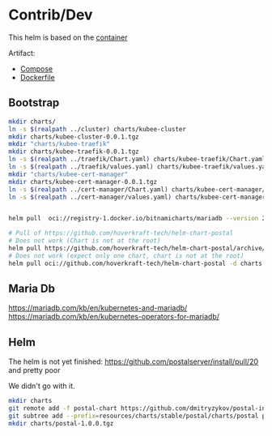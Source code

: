 # Contrib/Dev


This helm is based on the [container](https://docs.postalserver.io/other/containers)

Artifact:
* [Compose](https://github.com/postalserver/install/blob/main/templates/docker-compose.v3.yml)
* [Dockerfile](https://github.com/postalserver/postal/blob/main/Dockerfile)


## Bootstrap

```bash
mkdir charts/
ln -s $(realpath ../cluster) charts/kubee-cluster
mkdir charts/kubee-cluster-0.0.1.tgz
mkdir "charts/kubee-traefik"
mkdir charts/kubee-traefik-0.0.1.tgz
ln -s $(realpath ../traefik/Chart.yaml) charts/kubee-traefik/Chart.yaml
ln -s $(realpath ../traefik/values.yaml) charts/kubee-traefik/values.yaml
mkdir "charts/kubee-cert-manager"
mkdir charts/kubee-cert-manager-0.0.1.tgz
ln -s $(realpath ../cert-manager/Chart.yaml) charts/kubee-cert-manager/Chart.yaml
ln -s $(realpath ../cert-manager/values.yaml) charts/kubee-cert-manager/values.yaml


helm pull  oci://registry-1.docker.io/bitnamicharts/mariadb --version 20.4.1 -d charts --untar

# Pull of https://github.com/hoverkraft-tech/helm-chart-postal
# Does not work (Chart is not at the root)
helm pull https://github.com/hoverkraft-tech/helm-chart-postal/archive/refs/tags/0.3.1.tar.gz -d charts --untar
# Does not work (expect only one chart, chart is not at the root)
helm pull oci://github.com/hoverkraft-tech/helm-chart-postal -d charts --untar
```

## Maria Db

https://mariadb.com/kb/en/kubernetes-and-mariadb/
https://mariadb.com/kb/en/kubernetes-operators-for-mariadb/



## Helm

The helm is not yet finished: https://github.com/postalserver/install/pull/20
and pretty poor

We didn't go with it.
```bash
mkdir charts
git remote add -f postal-chart https://github.com/dmitryzykov/postal-install.git
git subtree add --prefix=resources/charts/stable/postal/charts/postal postal-chart main --squash -- helm/postal
mkdir charts/postal-1.0.0.tgz
```